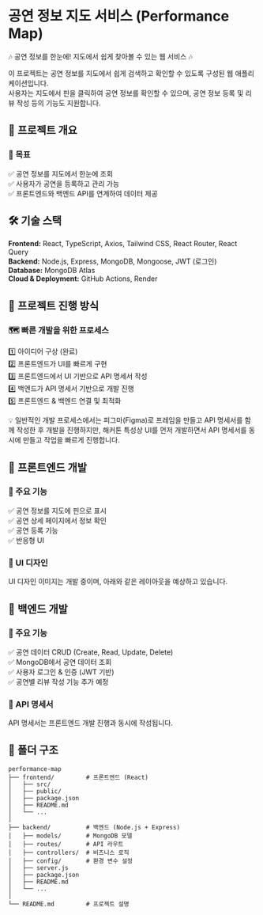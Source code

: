 # 공연 정보 지도 서비스 (Performance Map)

🎶 공연 정보를 한눈에! 지도에서 쉽게 찾아볼 수 있는 웹 서비스 🎶

이 프로젝트는 공연 정보를 지도에서 쉽게 검색하고 확인할 수 있도록 구성된 웹 애플리케이션입니다.  
사용자는 지도에서 핀을 클릭하여 공연 정보를 확인할 수 있으며, 공연 정보 등록 및 리뷰 작성 등의 기능도 지원합니다.

## 🚀 프로젝트 개요

### 📌 목표

✅ 공연 정보를 지도에서 한눈에 조회  
✅ 사용자가 공연을 등록하고 관리 가능  
✅ 프론트엔드와 백엔드 API를 연계하여 데이터 제공  

## 🛠️ 기술 스택

**Frontend:** React, TypeScript, Axios, Tailwind CSS, React Router, React Query  
**Backend:** Node.js, Express, MongoDB, Mongoose, JWT (로그인)  
**Database:** MongoDB Atlas  
**Cloud & Deployment:** GitHub Actions, Render 

## 📌 프로젝트 진행 방식

### 🗺️ 빠른 개발을 위한 프로세스

1️⃣ 아이디어 구상 (완료)  
2️⃣ 프론트엔드가 UI를 빠르게 구현  
3️⃣ 프론트엔드에서 UI 기반으로 API 명세서 작성  
4️⃣ 백엔드가 API 명세서 기반으로 개발 진행  
5️⃣ 프론트엔드 & 백엔드 연결 및 최적화  

💡 일반적인 개발 프로세스에서는 피그마(Figma)로 프레임을 만들고 API 명세서를 함께 작성한 후 개발을 진행하지만, 해커톤 특성상 UI를 먼저 개발하면서 API 명세서를 동시에 만들고 작업을 빠르게 진행합니다.

## 🎨 프론트엔드 개발

### 📌 주요 기능

✅ 공연 정보를 지도에 핀으로 표시  
✅ 공연 상세 페이지에서 정보 확인  
✅ 공연 등록 기능  
✅ 반응형 UI  

### 📌 UI 디자인

UI 디자인 이미지는 개발 중이며, 아래와 같은 레이아웃을 예상하고 있습니다.  

## 💾 백엔드 개발

### 📌 주요 기능

✅ 공연 데이터 CRUD (Create, Read, Update, Delete)  
✅ MongoDB에서 공연 데이터 조회  
✅ 사용자 로그인 & 인증 (JWT 기반)  
✅ 공연별 리뷰 작성 기능 추가 예정  

### 📌 API 명세서

API 명세서는 프론트엔드 개발 진행과 동시에 작성됩니다.  

## 📂 폴더 구조

```plaintext
performance-map
├── frontend/         # 프론트엔드 (React)
│   ├── src/
│   ├── public/
│   ├── package.json
│   ├── README.md
│   └── ...
│
├── backend/          # 백엔드 (Node.js + Express)
│   ├── models/       # MongoDB 모델
│   ├── routes/       # API 라우트
│   ├── controllers/  # 비즈니스 로직
│   ├── config/       # 환경 변수 설정
│   ├── server.js
│   ├── package.json
│   ├── README.md
│   └── ...
│
└── README.md         # 프로젝트 설명